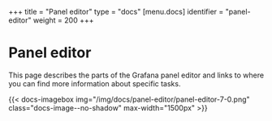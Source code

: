 +++
title = "Panel editor"
type = "docs"
[menu.docs]
identifier = "panel-editor"
weight = 200
+++

# Panel editor

This page describes the parts of the Grafana panel editor and links to where you can find more information about specific tasks.

{{< docs-imagebox img="/img/docs/panel-editor/panel-editor-7-0.png" class="docs-image--no-shadow" max-width="1500px" >}}

